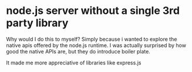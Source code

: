 # node.js server without a single 3rd party library

Why would I do this to myself?
Simply because i wanted to explore the native apis offered by the node.js runtime.
I was actually surprised by how good the native APIs are, but they do introduce boiler plate.

It made me more appreciative of libraries like express.js
